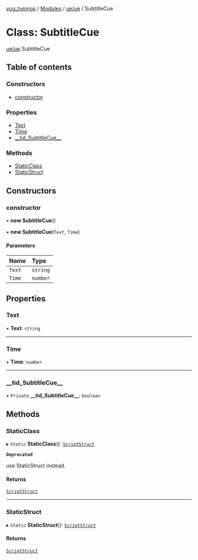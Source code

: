 [yug_typings](../README.md) / [Modules](../modules.md) / [ue/ue](../modules/ue_ue.md) / SubtitleCue

# Class: SubtitleCue

[ue/ue](../modules/ue_ue.md).SubtitleCue

## Table of contents

### Constructors

- [constructor](ue_ue.SubtitleCue.md#constructor)

### Properties

- [Text](ue_ue.SubtitleCue.md#text)
- [Time](ue_ue.SubtitleCue.md#time)
- [\_\_tid\_SubtitleCue\_\_](ue_ue.SubtitleCue.md#__tid_subtitlecue__)

### Methods

- [StaticClass](ue_ue.SubtitleCue.md#staticclass)
- [StaticStruct](ue_ue.SubtitleCue.md#staticstruct)

## Constructors

### constructor

• **new SubtitleCue**()

• **new SubtitleCue**(`Text`, `Time`)

#### Parameters

| Name | Type |
| :------ | :------ |
| `Text` | `string` |
| `Time` | `number` |

## Properties

### Text

• **Text**: `string`

___

### Time

• **Time**: `number`

___

### \_\_tid\_SubtitleCue\_\_

• `Private` **\_\_tid\_SubtitleCue\_\_**: `boolean`

## Methods

### StaticClass

▸ `Static` **StaticClass**(): [`ScriptStruct`](ue_ue.ScriptStruct.md)

**`Deprecated`**

use StaticStruct instead.

#### Returns

[`ScriptStruct`](ue_ue.ScriptStruct.md)

___

### StaticStruct

▸ `Static` **StaticStruct**(): [`ScriptStruct`](ue_ue.ScriptStruct.md)

#### Returns

[`ScriptStruct`](ue_ue.ScriptStruct.md)
